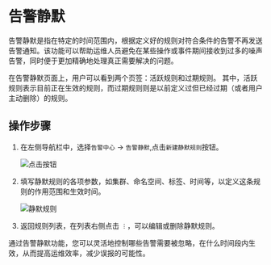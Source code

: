 # 告警静默

告警静默是指在特定的时间范围内，根据定义好的规则对符合条件的告警不再发送告警通知。该功能可以帮助运维人员避免在某些操作或事件期间接收到过多的噪声告警，同时便于更加精确地处理真正需要解决的问题。

在告警静默页面上，用户可以看到两个页签：活跃规则和过期规则。
其中，活跃规则表示目前正在生效的规则，而过期规则则是以前定义过但已经过期（或者用户主动删除）的规则。

## 操作步骤

1. 在左侧导航栏中，选择`告警中心` -> `告警静默`,点击`新建静默规则`按钮。

    ![点击按钮](https://docs.daocloud.io/daocloud-docs-images/docs/zh/docs/insight/images/silence00.png)

2. 填写静默规则的各项参数，如集群、命名空间、标签、时间等，以定义这条规则的作用范围和生效时间。

    ![静默规则](https://docs.daocloud.io/daocloud-docs-images/docs/zh/docs/insight/images/silence01.png)

3. 返回规则列表，在列表右侧点击 `︙`，可以编辑或删除静默规则。

通过告警静默功能，您可以灵活地控制哪些告警需要被忽略，在什么时间段内生效，从而提高运维效率，减少误报的可能性。
